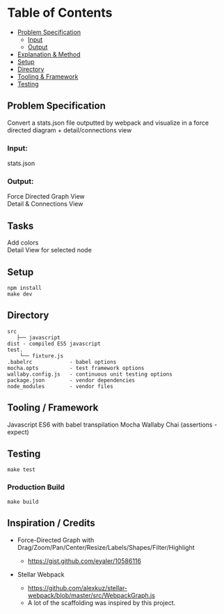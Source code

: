 # Table of Contents
* [Problem Specification](#markdown-header-problem-specification)
	* [Input](#markdown-header-input)
	* [Output](#markdown-header-output)
* [Explanation & Method](#markdown-header-explanation-method)
* [Setup](#markdown-header-setup)
* [Directory](#markdown-header-directory)
* [Tooling & Framework](#markdown-header-tooling-framework)
* [Testing](#markdown-header-testing)

## Problem Specification
Convert a stats.json file outputted by webpack and visualize in a force directed diagram + detail/connections view

### Input:  
stats.json

### Output:  
Force Directed Graph View  
Detail & Connections View  

## Tasks

Add colors  
Detail View for selected node

## Setup

    npm install
    make dev
    
## Directory
	
	src
       ├── javascript
	dist - compiled ES5 javascript  
	test.  
	    └── fixture.js  
	.babelrc            - babel options  
	mocha.opts          - test framework options  
	wallaby.config.js   - continuous unit testing options  
	package.json        - vendor dependencies  
	node_modules        - vendor files  


## Tooling / Framework

Javascript ES6 with babel transpilation
Mocha
Wallaby
Chai (assertions - expect)

## Testing

	make test

### Production Build
	
	make build

## Inspiration / Credits
   
* Force-Directed Graph with Drag/Zoom/Pan/Center/Resize/Labels/Shapes/Filter/Highlight  
	* https://gist.github.com/eyaler/10586116  

* Stellar Webpack  
	* https://github.com/alexkuz/stellar-webpack/blob/master/src/WebpackGraph.js  
	* A lot of the scaffolding was inspired by this project.  
